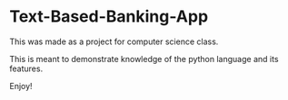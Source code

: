 # Text-Based-Banking-App

This was made as a project for computer science class.

This is meant to demonstrate knowledge of the python language and its features.

Enjoy!

